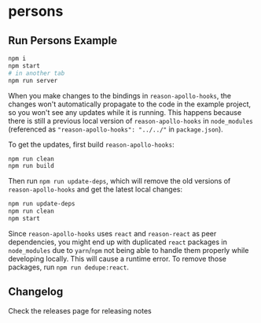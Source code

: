 # persons

## Run Persons Example

```sh
npm i
npm start
# in another tab
npm run server
```

When you make changes to the bindings in `reason-apollo-hooks`, the changes won't automatically propagate to the code in the example project, so you won't see any updates while it is running. This happens because there is still a previous local version of `reason-apollo-hooks` in `node_modules` (referenced as `"reason-apollo-hooks": "../../"` in `package.json`).

To get the updates, first build `reason-apollo-hooks`:

```sh
npm run clean
npm run build
```

Then run `npm run update-deps`, which will remove the old versions of `reason-apollo-hooks` and get the latest local changes:

```sh
npm run update-deps
npm run clean
npm start
```

Since `reason-apollo-hooks` uses `react` and `reason-react` as peer dependencies, you might end up with duplicated `react` packages in `node_modules` due to `yarn`/`npm` not being able to handle them properly while developing locally. This will cause a runtime error. To remove those packages, run `npm run dedupe:react`.

## Changelog
Check the releases page for releasing notes
